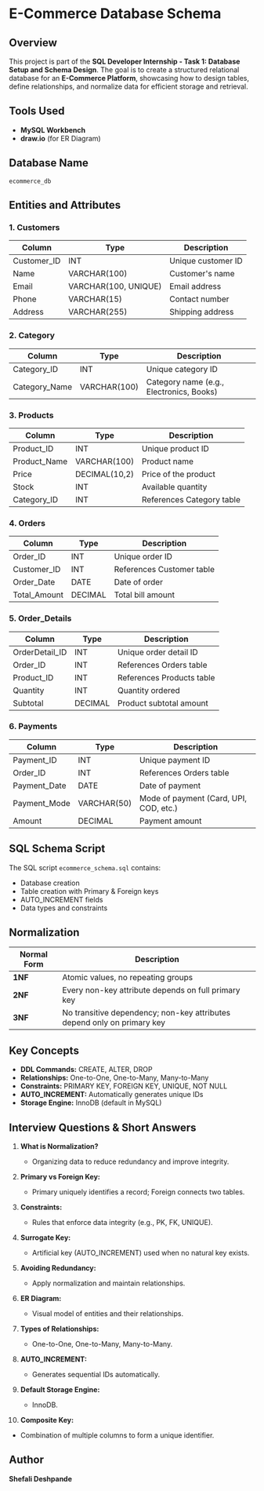 # E-Commerce Database Schema

## Overview

This project is part of the **SQL Developer Internship - Task 1: Database Setup and Schema Design**. The goal is to create a structured relational database for an **E-Commerce Platform**, showcasing how to design tables, define relationships, and normalize data for efficient storage and retrieval.

## Tools Used

* **MySQL Workbench**
* **draw.io** (for ER Diagram)

## Database Name

`ecommerce_db`

## Entities and Attributes

### 1. **Customers**

| Column      | Type                     | Description        |
| ----------- | ------------------------ | ------------------ |
| Customer_ID | INT                      | Unique customer ID |
| Name        | VARCHAR(100)             | Customer's name    |
| Email       | VARCHAR(100, UNIQUE)     | Email address      |
| Phone       | VARCHAR(15)              | Contact number     |
| Address     | VARCHAR(255)             | Shipping address   |

### 2. **Category**

| Column        | Type                     | Description                              |
| ------------- | ------------------------ | ---------------------------------------- |
| Category_ID   | INT                      | Unique category ID                       |
| Category_Name | VARCHAR(100)             | Category name (e.g., Electronics, Books) |

### 3. **Products**

| Column       | Type                     | Description               |
| ------------ | ------------------------ | ------------------------- |
| Product_ID   | INT                      | Unique product ID         |
| Product_Name | VARCHAR(100)             | Product name              |
| Price        | DECIMAL(10,2)            | Price of the product      |
| Stock        | INT                      | Available quantity        |
| Category_ID  | INT                      | References Category table |

### 4. **Orders**

| Column       | Type                     | Description               |
| ------------ | ------------------------ | ------------------------- |
| Order_ID     | INT                      | Unique order ID           |
| Customer_ID  | INT                      | References Customer table |
| Order_Date   | DATE                     | Date of order             |
| Total_Amount | DECIMAL                  | Total bill amount         |

### 5. **Order_Details**

| Column         | Type                     | Description               |
| -------------- | ------------------------ | ------------------------- |
| OrderDetail_ID | INT                      | Unique order detail ID    |
| Order_ID       | INT                      | References Orders table   |
| Product_ID     | INT                      | References Products table |
| Quantity       | INT                      | Quantity ordered          |
| Subtotal       | DECIMAL                  | Product subtotal amount   |

### 6. **Payments**

| Column       | Type                     | Description                            |
| ------------ | ------------------------ | -------------------------------------- |
| Payment_ID   | INT                      | Unique payment ID                      |
| Order_ID     | INT                      | References Orders table                |
| Payment_Date | DATE                     | Date of payment                        |
| Payment_Mode | VARCHAR(50)              | Mode of payment (Card, UPI, COD, etc.) |
| Amount       | DECIMAL                  | Payment amount                         |


## SQL Schema Script

The SQL script `ecommerce_schema.sql` contains:

* Database creation
* Table creation with Primary & Foreign keys
* AUTO_INCREMENT fields
* Data types and constraints

## Normalization

| Normal Form | Description                                                             |
| ----------- | ----------------------------------------------------------------------- |
| **1NF**     | Atomic values, no repeating groups                                      |
| **2NF**     | Every non-key attribute depends on full primary key                     |
| **3NF**     | No transitive dependency; non-key attributes depend only on primary key |

## Key Concepts

* **DDL Commands:** CREATE, ALTER, DROP
* **Relationships:** One-to-One, One-to-Many, Many-to-Many
* **Constraints:** PRIMARY KEY, FOREIGN KEY, UNIQUE, NOT NULL
* **AUTO_INCREMENT:** Automatically generates unique IDs
* **Storage Engine:** InnoDB (default in MySQL)

## Interview Questions & Short Answers

1. **What is Normalization?**

   * Organizing data to reduce redundancy and improve integrity.
2. **Primary vs Foreign Key:**

   * Primary uniquely identifies a record; Foreign connects two tables.
3. **Constraints:**

   * Rules that enforce data integrity (e.g., PK, FK, UNIQUE).
4. **Surrogate Key:**

   * Artificial key (AUTO_INCREMENT) used when no natural key exists.
5. **Avoiding Redundancy:**

   * Apply normalization and maintain relationships.
6. **ER Diagram:**

   * Visual model of entities and their relationships.
7. **Types of Relationships:**

   * One-to-One, One-to-Many, Many-to-Many.
8. **AUTO_INCREMENT:**

   * Generates sequential IDs automatically.
9. **Default Storage Engine:**

   * InnoDB.
10. **Composite Key:**

* Combination of multiple columns to form a unique identifier.

## Author

**Shefali Deshpande**

